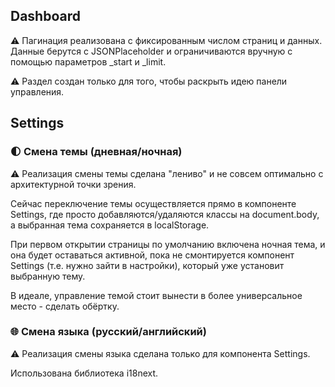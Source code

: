 ## Dashboard

⚠️ Пагинация реализована с фиксированным числом страниц и данных. Данные берутся с JSONPlaceholder и ограничиваются вручную с помощью параметров _start и _limit.

⚠️ Раздел создан только для того, чтобы раскрыть идею панели управления.

## Settings

### 🌓 Смена темы (дневная/ночная)

⚠️ Реализация смены темы сделана "лениво" и не совсем оптимально с архитектурной точки зрения.

Сейчас переключение темы осуществляется прямо в компоненте Settings, где просто добавляются/удаляются классы на document.body, а выбранная тема сохраняется в localStorage.

При первом открытии страницы по умолчанию включена ночная тема, и она будет оставаться активной, пока не смонтируется компонент Settings (т.е. нужно зайти в настройки), который уже установит выбранную тему.

В идеале, управление темой стоит вынести в более универсальное место - сделать обёртку.

### 🌐 Смена языка (русский/английский)

⚠️ Реализация смены языка сделана только для компонента Settings.

Использована библиотека i18next.